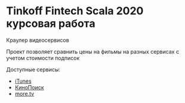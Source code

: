 # Tinkoff Fintech Scala 2020 курсовая работа
 Краулер видеосервисов
  
 Проект позволяет сравнить цены на фильмы на разных сервисах с учетом стоимости подписок
 
 Доступные сервисы:
 * [iTunes](https://www.apple.com/itunes/)
 * [КиноПоиск](https://www.kinopoisk.ru)
 * [more.tv](https://more.tv)
 

 
 